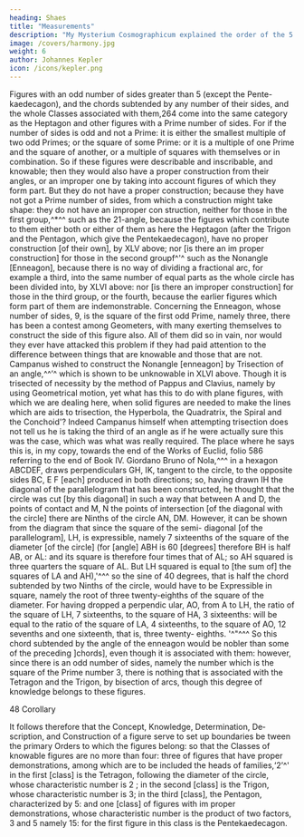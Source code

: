 ```yaml
---
heading: Shaes
title: "Measurements"
description: "My Mysterium Cosmographicum explained the order of the 5 solids in the world"
image: /covers/harmony.jpg
weight: 6
author: Johannes Kepler
icon: /icons/kepler.png
---
```




Figures with an odd number of sides greater than 5 (except the Pente-
kaedecagon), and the chords subtended by any number of their sides,
and the whole Classes associated with them,264 come into the same
category as the Heptagon and other figures with a Prime number of
sides.
For if the number of sides is odd and not a Prime: it is either the smallest
multiple of two odd Primes; or the square of some Prime: or it is a multiple
of one Prime and the square of another, or a multiple of squares with themselves
or in combination.
So if these figures were describable and inscribable, and knowable; then
they would also have a proper construction from their angles, or an improper
one by taking into account figures of which they form part. But they do not  have a proper construction; because they have not got a Prime number of sides,
from which a construction might take shape: they do not have an improper con­
struction, neither for those in the first group,^*^^ such as the 21-angle, because
the figures which contribute to them either both or either of them as here the
Heptagon (after the Trigon and the Pentagon, which give the Pentekaedecagon),
have no proper construction [of their own], by XLV above; nor [is there an im­
proper construction] for those in the second groupf^'^ such as the Nonangle
[Enneagon], because there is no way of dividing a fractional arc, for example
a third, into the same number of equal parts as the whole circle has been divided
into, by XLVI above: nor [is there an improper construction] for those in the
third group, or the fourth, because the earlier figures which form part of them
are indemonstrable.
Concerning the Enneagon, whose number of sides, 9, is the square of the
first odd Prime, namely three, there has been a contest among Geometers, with
many exerting themselves to construct the side of this figure also. All of them
did so in vain, nor would they ever have attacked this problem if they had paid
attention to the difference between things that are knowable and those that are not.
Campanus wished to construct the Nonangle [enneagon] by Trisection of
an angle,^^’^ which is shown to be unknowable in XLVI above. Though it is
trisected of necessity by the method of Pappus and Clavius, namely by using
Geometrical motion, yet what has this to do with plane figures, with which we
are dealing here, when solid figures are needed to make the lines which are aids
to trisection, the Hyperbola, the Quadratrix, the Spiral and the Conchoid'? Indeed
Campanus himself when attempting trisection does not tell us he is taking the
third of an angle as if he were actually sure this was the case, which was what
was really required. The place where he says this is, in my copy, towards the
end of the Works of Euclid, folio 586 referring to the end of Book IV.
Giordano Bruno of Nola,^^^ in a hexagon ABCDEF, draws perpendiculars GH, IK, tangent to the circle, to the opposite sides BC, E F [each] produced in
both directions; so, having drawn IH the diagonal of the parallelogram that
has been constructed, he thought that the circle was
cut [by this diagonal] in such a way that between A
and D, the points of contact and M, N the points of
intersection [of the diagonal with the circle] there are
Ninths of the circle AN, DM. However, it can be shown
from the diagram that since the square of the semi-
diagonal [of the parallelogram], LH, is expressible,
namely 7 sixteenths of the square of the diameter [of
the circle] (for [angle] ABH is 60 [degrees] therefore
BH is half AB, or AL: and its square is therefore four
times that of AL; so AH squared is three quarters the
square of AL. But LH squared is equal to [the sum of] the squares of LA and
AH),'^^^ so the sine of 40 degrees, that is half the chord subtended by two Ninths
of the circle, would have to be Expressible in square, namely the root of three
twenty-eighths of the square of the diameter. For having dropped a perpendic­
ular, AO, from A to LH, the ratio of the square of LH, 7 sixteenths, to the square of HA, 3 sixteenths: will be equal to the ratio of the square of LA, 4 sixteenths,
to the square of AO, 12 sevenths and one sixteenth, that is, three twenty-
eighths. '^"^^^ So this chord subtended by the angle of the enneagon would be nobler
than some of the preceding ]chords], even though it is associated with them:
however, since there is an odd number of sides, namely the number which is
the square of the Prime number 3, there is nothing that is associated with the
Tetragon and the Trigon, by bisection of arcs, though this degree of knowledge
belongs to these figures.
 


48 Corollary 

It follows therefore that the Concept, Knowledge, Determination, De­
scription, and Construction of a figure serve to set up boundaries be­
tween the primary Orders to which the figures belong: so that the Classes
of knowable figures are no more than four: three of figures that have
proper demonstrations, among which are to be included the heads
of families,‘2’^' in the first [class] is the Tetragon, following the diameter
of the circle, whose characteristic number is 2 ; in the second [class]
is the Trigon, whose characteristic number is 3; in the third [class],
the Pentagon, characterized by 5: and one [class] of figures with im­
proper demonstrations, whose characteristic number is the product
of two factors, 3 and 5 namely 15: for the first figure in this class is
the Pentekaedecagon.
